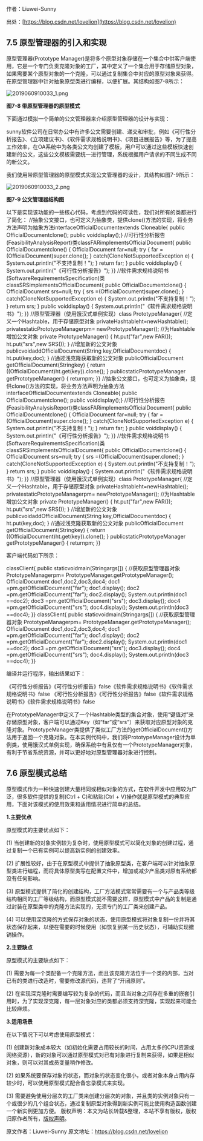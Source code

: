 

  
作者：Liuwei-Sunny

出处：[https://blog.csdn.net/lovelion](https://blog.csdn.net/lovelion)

## 7.5 原型管理器的引入和实现

原型管理器(Prototype Manager)是将多个原型对象存储在一个集合中供客户端使用，它是一个专门负责克隆对象的工厂，其中定义了一个集合用于存储原型对象，如果需要某个原型对象的一个克隆，可以通过复制集合中对应的原型对象来获得。在原型管理器中针对抽象原型类进行编程，以便扩展。其结构如图7-8所示：

![2019060910033_1.png](https://gitee.com/hezhiyuan007/java-study/raw/master/images/DesignMode2/2380ec9c-d42e-429e-8768-bde17ba434b6.png)

**图7-8 带原型管理器的原型模式**

下面通过模拟一个简单的公文管理器来介绍原型管理器的设计与实现：

sunny软件公司在日常办公中有许多公文需要创建、递交和审批，例如《可行性分析报告》、《立项建议书》、《软件需求规格说明书》、《项目进展报告》等，为了提高工作效率，在OA系统中为各类公文均创建了模板，用户可以通过这些模板快速创建新的公文，这些公文模板需要统一进行管理，系统根据用户请求的不同生成不同的新公文。

我们使用带原型管理器的原型模式实现公文管理器的设计，其结构如图7-9所示：

![2019060910033_2.png](https://gitee.com/hezhiyuan007/java-study/raw/master/images/DesignMode2/78fb8c37-168f-4d5d-bc3a-df1084130589.png)

**图7-9 公文管理器结构图**

以下是实现该功能的一些核心代码，考虑到代码的可读性，我们对所有的类都进行了简化：
//抽象公文接口，也可定义为抽象类，提供clone()方法的实现，将业务方法声明为抽象方法interfaceOfficialDocumentextends Cloneable{ public OfficialDocumentclone(); public voiddisplay();} //可行性分析报告(FeasibilityAnalysisReport)类classFARimplementsOfficialDocument{ public OfficialDocumentclone() { OfficialDocument far=null; try { far =(OfficialDocument)super.clone(); } catch(CloneNotSupportedException e) { System.out.println("不支持复制！"); } return far; } public voiddisplay() { System.out.println("《可行性分析报告》"); }} //软件需求规格说明书(SoftwareRequirementsSpecification)类classSRSimplementsOfficialDocument{ public OfficialDocumentclone() { OfficialDocument srs=null; try { srs =(OfficialDocument)super.clone(); } catch(CloneNotSupportedException e) { System.out.println("不支持复制！"); } return srs; } public voiddisplay() { System.out.println("《软件需求规格说明书》"); }} //原型管理器（使用饿汉式单例实现）class PrototypeManager{ //定义一个Hashtable，用于存储原型对象 privateHashtableht=newHashtable(); privatestaticPrototypeManagerpm= newPrototypeManager(); //为Hashtable增加公文对象 private PrototypeManager() { ht.put("far",new FAR()); ht.put("srs",new SRS()); } //增加新的公文对象 publicvoidaddOfficialDocument(String key,OfficialDocumentdoc) { ht.put(key,doc); } //通过浅克隆获取新的公文对象 publicOfficialDocument getOfficialDocument(Stringkey) { return ((OfficialDocument)ht.get(key)).clone(); } publicstaticPrototypeManager getPrototypeManager() { returnpm; }} //抽象公文接口，也可定义为抽象类，提供clone()方法的实现，将业务方法声明为抽象方法interfaceOfficialDocumentextends Cloneable{ public OfficialDocumentclone(); public voiddisplay();} //可行性分析报告(FeasibilityAnalysisReport)类classFARimplementsOfficialDocument{ public OfficialDocumentclone() { OfficialDocument far=null; try { far =(OfficialDocument)super.clone(); } catch(CloneNotSupportedException e) { System.out.println("不支持复制！"); } return far; } public voiddisplay() { System.out.println("《可行性分析报告》"); }} //软件需求规格说明书(SoftwareRequirementsSpecification)类classSRSimplementsOfficialDocument{ public OfficialDocumentclone() { OfficialDocument srs=null; try { srs =(OfficialDocument)super.clone(); } catch(CloneNotSupportedException e) { System.out.println("不支持复制！"); } return srs; } public voiddisplay() { System.out.println("《软件需求规格说明书》"); }} //原型管理器（使用饿汉式单例实现）class PrototypeManager{ //定义一个Hashtable，用于存储原型对象 privateHashtableht=newHashtable(); privatestaticPrototypeManagerpm= newPrototypeManager(); //为Hashtable增加公文对象 private PrototypeManager() { ht.put("far",new FAR()); ht.put("srs",new SRS()); } //增加新的公文对象 publicvoidaddOfficialDocument(String key,OfficialDocumentdoc) { ht.put(key,doc); } //通过浅克隆获取新的公文对象 publicOfficialDocument getOfficialDocument(Stringkey) { return ((OfficialDocument)ht.get(key)).clone(); } publicstaticPrototypeManager getPrototypeManager() { returnpm; }}

客户端代码如下所示：

classClient{ public staticvoidmain(Stringargs[]) { //获取原型管理器对象 PrototypeManagerpm= PrototypeManager.getPrototypeManager(); OfficialDocument doc1,doc2,doc3,doc4; doc1 =pm.getOfficialDocument("far"); doc1.display(); doc2 =pm.getOfficialDocument("far"); doc2.display(); System.out.println(doc1 ==doc2); doc3 =pm.getOfficialDocument("srs"); doc3.display(); doc4 =pm.getOfficialDocument("srs"); doc4.display(); System.out.println(doc3 ==doc4); }} classClient{ public staticvoidmain(Stringargs[]) { //获取原型管理器对象 PrototypeManagerpm= PrototypeManager.getPrototypeManager(); OfficialDocument doc1,doc2,doc3,doc4; doc1 =pm.getOfficialDocument("far"); doc1.display(); doc2 =pm.getOfficialDocument("far"); doc2.display(); System.out.println(doc1 ==doc2); doc3 =pm.getOfficialDocument("srs"); doc3.display(); doc4 =pm.getOfficialDocument("srs"); doc4.display(); System.out.println(doc3 ==doc4); }}

编译并运行程序，输出结果如下：

《可行性分析报告》《可行性分析报告》false《软件需求规格说明书》《软件需求规格说明书》false 《可行性分析报告》《可行性分析报告》false《软件需求规格说明书》《软件需求规格说明书》false

在PrototypeManager中定义了一个Hashtable类型的集合对象，使用“键值对”来存储原型对象，客户端可以通过Key（如“far”或“srs”）来获取对应原型对象的克隆对象。PrototypeManager类提供了类似工厂方法的getOfficialDocument()方法用于返回一个克隆对象。在本实例代码中，我们将PrototypeManager设计为单例类，使用饿汉式单例实现，确保系统中有且仅有一个PrototypeManager对象，有利于节省系统资源，并可以更好地对原型管理器对象进行控制。

## 7.6 原型模式总结

原型模式作为一种快速创建大量相同或相似对象的方式，在软件开发中应用较为广泛，很多软件提供的复制(Ctrl + C)和粘贴(Ctrl + V)操作就是原型模式的典型应用，下面对该模式的使用效果和适用情况进行简单的总结。

**1.主要优点**

原型模式的主要优点如下：

(1) 当创建新的对象实例较为复杂时，使用原型模式可以简化对象的创建过程，通过复制一个已有实例可以提高新实例的创建效率。

(2) 扩展性较好，由于在原型模式中提供了抽象原型类，在客户端可以针对抽象原型类进行编程，而将具体原型类写在配置文件中，增加或减少产品类对原有系统都没有任何影响。

(3) 原型模式提供了简化的创建结构，工厂方法模式常常需要有一个与产品类等级结构相同的工厂等级结构，而原型模式就不需要这样，原型模式中产品的复制是通过封装在原型类中的克隆方法实现的，无须专门的工厂类来创建产品。

(4) 可以使用深克隆的方式保存对象的状态，使用原型模式将对象复制一份并将其状态保存起来，以便在需要的时候使用（如恢复到某一历史状态），可辅助实现撤销操作。

**2.主要缺点**

原型模式的主要缺点如下：

(1) 需要为每一个类配备一个克隆方法，而且该克隆方法位于一个类的内部，当对已有的类进行改造时，需要修改源代码，违背了“开闭原则”。

(2) 在实现深克隆时需要编写较为复杂的代码，而且当对象之间存在多重的嵌套引用时，为了实现深克隆，每一层对象对应的类都必须支持深克隆，实现起来可能会比较麻烦。

**3.适用场景**

在以下情况下可以考虑使用原型模式：

(1) 创建新对象成本较大（如初始化需要占用较长的时间，占用太多的CPU资源或网络资源），新的对象可以通过原型模式对已有对象进行复制来获得，如果是相似对象，则可以对其成员变量稍作修改。

(2) 如果系统要保存对象的状态，而对象的状态变化很小，或者对象本身占用内存较少时，可以使用原型模式配合备忘录模式来实现。

(3) 需要避免使用分层次的工厂类来创建分层次的对象，并且类的实例对象只有一个或很少的几个组合状态，通过复制原型对象得到新实例可能比使用构造函数创建一个新实例更加方便。
版权声明：本文为站长转载&整理，本站不享有版权，版权归原作者所有，[版权声明](https://gitee.com/hezhiyuan007/java-notes/raw/master/disclaimer.md)。




原文作者：Liuwei-Sunny 原文地址：https://blog.csdn.net/lovelion